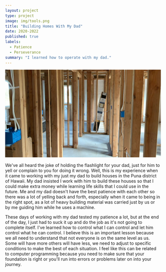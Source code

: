 ```yaml
---
layout: project
type: project
image: img/tools.png
title: "Building Homes With My Dad"
date: 2020-2022
published: true
labels:
  - Patience
  - Perseverance
summary: "I learned how to operate with my dad."
---
```


<img class="img-fluid" src="../img/insidehouseframe.JPG">

We've all heard the joke of holding the flashlight for your dad, just for him to yell or complain to you for doing it wrong. Well, this is my experience when it came to working with my just my dad to build houses in the Puna district of Hawaii. My dad insisted I work with him to build these houses
so that I could make extra money while learning life skills that I could use in the future. Me and my dad doesn't have the best patience with each other so there was a lot of yelling back and forth, especially when it came to being in the right spot, as a lot of heavy building material was carried just by us or by me
guiding him while he uses a machine.

These days of working with my dad tested my patience a lot, but at the end of the day, I just had to suck it up and do the job as it's not going to complete itself. I've learned how to control what I can control and let him control what he can control. I believe this is an important lesson because we all need to understand
that not everyone is on the same level as us. Some will have more others will have less, we need to adjust to specific conditions to make the best of each situation. I feel like this can be related to computer programming because you need to make sure that your foundation is right or you'll run into errors or problems later on into your journey. 
